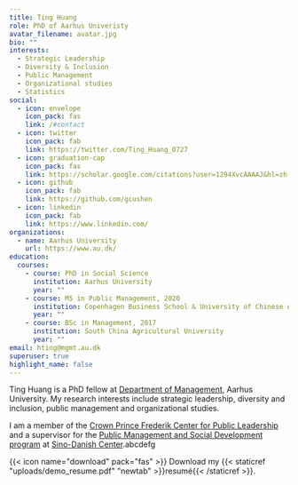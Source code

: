 ```yaml
---
title: Ting Huang
role: PhD of Aarhus Univeristy
avatar_filename: avatar.jpg
bio: ""
interests:
  - Strategic Leadership
  - Diversity & Inclusion
  - Public Management
  - Organizational studies
  - Statistics
social:
  - icon: envelope
    icon_pack: fas
    link: /#contact
  - icon: twitter
    icon_pack: fab
    link: https://twitter.com/Ting_Huang_0727
  - icon: graduation-cap
    icon_pack: fas
    link: https://scholar.google.com/citations?user=1294XvcAAAAJ&hl=zh-CN&oi=sra
  - icon: github
    icon_pack: fab
    link: https://github.com/gcushen
  - icon: linkedin
    icon_pack: fab
    link: https://www.linkedin.com/
organizations:
  - name: Aarhus University
    url: https://www.au.dk/
education:
  courses:
    - course: PhD in Social Science
      institution: Aarhus University
      year: ""
    - course: MS in Public Management, 2020
      institution: Copenhagen Business School & University of Chinese Academy of Sciences
      year: ""
    - course: BSc in Management, 2017
      institution: South China Agricultural University
      year: ""
email: hting@mgmt.au.dk
superuser: true
highlight_name: false
---
```

Ting Huang is a PhD fellow at [Department of Management](https://mgmt.au.dk/), Aarhus University. My research interests include strategic leadership, diversity and inclusion, public management and organizational studies. 

I am a member of the [Crown Prince Frederik Center for Public Leadership](https://ps.au.dk/en/cpl/) and a supervisor for the [Public Management and Social Development program](https://sdc.university/education/masters-programme/public-management/) at [Sino-Danish Center](https://sdc.university/).abcdefg

{{< icon name="download" pack="fas" >}} Download my {{< staticref "uploads/demo_resume.pdf" "newtab" >}}resumé{{< /staticref >}}.